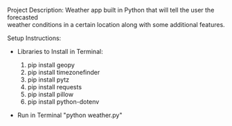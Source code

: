 Project Description: Weather app built in Python that will tell the user the forecasted\
weather conditions in a certain location along with some additional features.

Setup Instructions:

- Libraries to Install in Terminal:

  1. pip install geopy
  2. pip install timezonefinder
  3. pip install pytz
  4. pip install requests
  5. pip install pillow
  6. pip install python-dotenv

- Run in Terminal "python weather.py"
